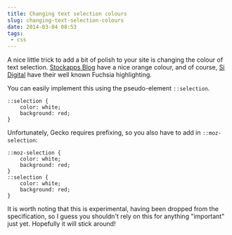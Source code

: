 ---title: Changing text selection coloursslug: changing-text-selection-coloursdate: 2014-03-04 08:53tags:  - css---A nice little trick to add a bit of polish to your site is changing the colour of text selection. [Stockapps Blog](http://blog.stockapps.net/) have a nice orange colour, and of course, [Si Digital](http://sidigital.co/) have their well known Fuchsia highlighting.

You can easily implement this using the pseudo-element `::selection`.

    ::selection {
        color: white;
        background: red;
    }

Unfortunately, Gecko requires prefixing, so you also have to add in `::moz-selection`:

    ::moz-selection {
        color: white;
        background: red;
    }
    ::selection {
        color: white;
        background: red;
    }

It is worth noting that this is experimental, having been dropped from the specification, so I guess you shouldn't rely on this for anything "important" just yet. Hopefully it will stick around!